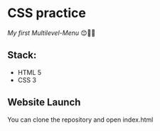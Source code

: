 #  CSS practice

_My first Multilevel-Menu_ 😊🍔🌌
## Stack: 
- HTML 5 
- CSS 3 

## Website Launch
You can clone the repository and open index.html